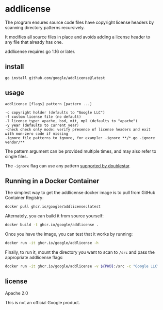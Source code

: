 # addlicense

The program ensures source code files have copyright license headers
by scanning directory patterns recursively.

It modifies all source files in place and avoids adding a license header
to any file that already has one.

addlicense requires go 1.16 or later.

## install

    go install github.com/google/addlicense@latest

## usage

    addlicense [flags] pattern [pattern ...]

    -c copyright holder (defaults to "Google LLC")
    -f custom license file (no default)
    -l license type: apache, bsd, mit, mpl (defaults to "apache")
    -y year (defaults to current year)
    -check check only mode: verify presence of license headers and exit with non-zero code if missing
    -ignore file patterns to ignore, for example: -ignore **/*.go -ignore vendor/**

The pattern argument can be provided multiple times, and may also refer
to single files.

The `-ignore` flag can use any pattern [supported by
doublestar](https://github.com/bmatcuk/doublestar#patterns).

## Running in a Docker Container

The simplest way to get the addlicense docker image is to pull from GitHub
Container Registry:

```bash
docker pull ghcr.io/google/addlicense:latest
```

Alternately, you can build it from source yourself:

```bash
docker build -t ghcr.io/google/addlicense .
```

Once you have the image, you can test that it works by running:

```bash
docker run -it ghcr.io/google/addlicense -h
```

Finally, to run it, mount the directory you want to scan to `/src` and pass the
appropriate addlicense flags:

```bash
docker run -it ghcr.io/google/addlicense -v ${PWD}:/src -c "Google LLC" *.go
```

## license

Apache 2.0

This is not an official Google product.
